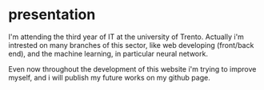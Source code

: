 # presentation
I'm attending the third year of IT at the university of Trento. Actually i'm intrested on many branches of this sector, like web developing (front/back end), and the machine learning, in particular neural network.

Even now throughout the development of this website i'm trying to improve myself, and i will publish my future works on my github page.
